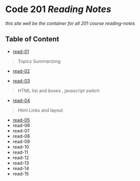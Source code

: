 # Code 201 *Reading Notes*
*this site well be the container for all 201 course reading-notes*

## Table of Content

* [read-01](https://motasemalsqoor.github.io/reading-notes/class-01) 
> Topics Summarizing

* [read-02](https://motasemalsqoor.github.io/reading-notes/read02)

* [read-03](https://motasemalsqoor.github.io/reading-notes/read03)
> HTML list and boxes , javascript switch 

* [read-04](https://motasemalsqoor.github.io/reading-notes/read04)
> Html Links and layout
* [read-05](https://motasemalsqoor.github.io/reading-notes/read05)
* read-06
* read-07
* read-08
* read-09
* read-10
* read-11
* read-12
* read-13
* read-14
* read-15
